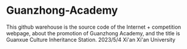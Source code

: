 # Guanzhong-Academy
This github warehouse is the source code of the Internet + competition webpage, about the promotion of Guanzhong Academy, and the title is Guanxue Culture Inheritance Station.
2023/5/4  Xi'an  Xi'an University 
